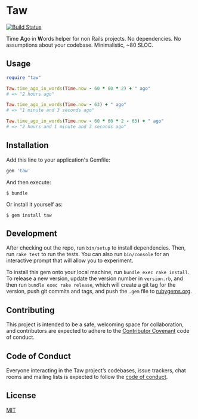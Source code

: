# Taw

[![Build Status](https://travis-ci.org/shime/taw.svg?branch=master)](https://travis-ci.org/shime/taw)

**T**ime **A**go in **W**ords helper for non Rails projects.
No dependencies. No assumptions about your codebase. Minimalistic, ~80 SLOC.

## Usage

```ruby
require "taw"

Taw.time_ago_in_words(Time.now - 60 * 60 * 2) + " ago"
# => "2 hours ago"

Taw.time_ago_in_words(Time.now - 63) + " ago"
# => "1 minute and 3 seconds ago"

Taw.time_ago_in_words(Time.now - 60 * 60 * 2 - 63) + " ago"
# => "2 hours and 1 minute and 3 seconds ago"
```

## Installation

Add this line to your application's Gemfile:

```ruby
gem 'taw'
```

And then execute:

    $ bundle

Or install it yourself as:

    $ gem install taw

## Development

After checking out the repo, run `bin/setup` to install dependencies. Then, run `rake test` to run the tests. You can also run `bin/console` for an interactive prompt that will allow you to experiment.

To install this gem onto your local machine, run `bundle exec rake install`. To release a new version, update the version number in `version.rb`, and then run `bundle exec rake release`, which will create a git tag for the version, push git commits and tags, and push the `.gem` file to [rubygems.org](https://rubygems.org).

## Contributing

This project is intended to be a safe, welcoming space for collaboration, and contributors are expected to adhere to the [Contributor Covenant](http://contributor-covenant.org) code of conduct.

## Code of Conduct

Everyone interacting in the Taw project’s codebases, issue trackers, chat rooms and mailing lists is expected to follow the [code of conduct](https://github.com/shime/taw/blob/master/CODE_OF_CONDUCT.md).

## License

[MIT](/LICENSE)
